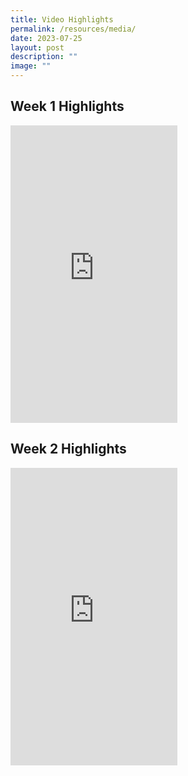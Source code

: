 ```yaml
---
title: Video Highlights
permalink: /resources/media/
date: 2023-07-25
layout: post
description: ""
image: ""
---
```

## Week 1  Highlights

<iframe allow="autoplay; clipboard-write; encrypted-media; picture-in-picture; web-share" allowfullscreen="true" frameborder="0" scrolling="no" style="border:none;overflow:hidden" height="476" width="267" src="https://www.facebook.com/plugins/video.php?height=476&amp;href=https%3A%2F%2Fwww.facebook.com%2FMSEsingapore%2Fvideos%2F1443854143033491%2F&amp;show_text=false&amp;width=267&amp;t=0"></iframe>

## Week 2 Highlights

<iframe allow="autoplay; clipboard-write; encrypted-media; picture-in-picture; web-share" allowfullscreen="true" frameborder="0" scrolling="no" style="border:none;overflow:hidden" height="476" width="267" src="https://www.facebook.com/plugins/video.php?height=476&amp;href=https%3A%2F%2Fwww.facebook.com%2FMSEsingapore%2Fvideos%2F786037669885369%2F&amp;show_text=false&amp;width=267&amp;t=0"></iframe>